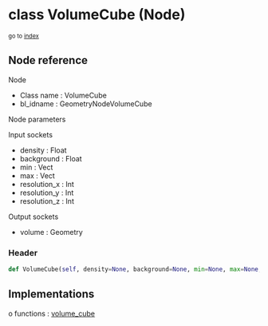 # class VolumeCube (Node)

<sub>go to [index](/docs/index.md)</sub>

## Node reference

Node
 - Class name : VolumeCube
 - bl_idname : GeometryNodeVolumeCube

Node parameters

Input sockets
 - density : Float
 - background : Float
 - min : Vect
 - max : Vect
 - resolution_x : Int
 - resolution_y : Int
 - resolution_z : Int

Output sockets
 - volume : Geometry

### Header

``` python
def VolumeCube(self, density=None, background=None, min=None, max=None, resolution_x=None, resolution_y=None, resolution_z=None, node_label=None, node_color=None):
```

## Implementations

o functions : [volume_cube](#volume_cube)

